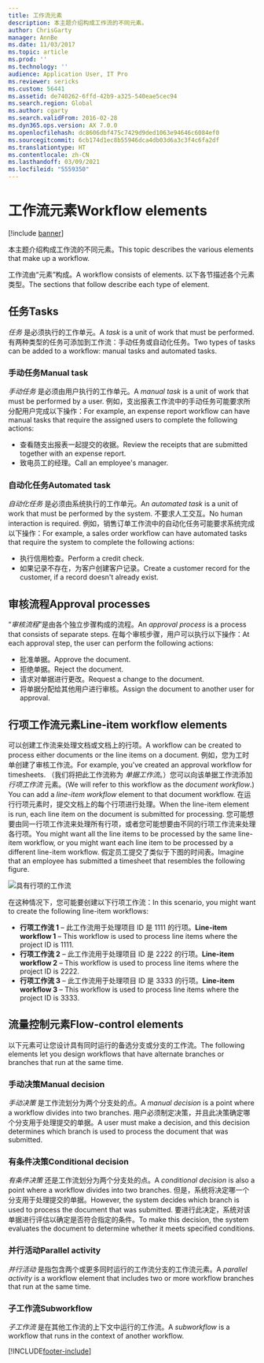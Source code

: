 ```yaml
---
title: 工作流元素
description: 本主题介绍构成工作流的不同元素。
author: ChrisGarty
manager: AnnBe
ms.date: 11/03/2017
ms.topic: article
ms.prod: ''
ms.technology: ''
audience: Application User, IT Pro
ms.reviewer: sericks
ms.custom: 56441
ms.assetid: de740262-6ffd-42b9-a325-540eae5cec94
ms.search.region: Global
ms.author: cgarty
ms.search.validFrom: 2016-02-28
ms.dyn365.ops.version: AX 7.0.0
ms.openlocfilehash: dc8606dbf475c7429d9ded1063e94646c6084ef0
ms.sourcegitcommit: 6cb174d1ec8b55946dca4db03d6a3c3f4c6fa2df
ms.translationtype: HT
ms.contentlocale: zh-CN
ms.lasthandoff: 03/09/2021
ms.locfileid: "5559350"
---
```

# <a name="workflow-elements"></a><span data-ttu-id="2f4fe-103">工作流元素</span><span class="sxs-lookup"><span data-stu-id="2f4fe-103">Workflow elements</span></span>

[!include [banner](../includes/banner.md)]

<span data-ttu-id="2f4fe-104">本主题介绍构成工作流的不同元素。</span><span class="sxs-lookup"><span data-stu-id="2f4fe-104">This topic describes the various elements that make up a workflow.</span></span>

<span data-ttu-id="2f4fe-105">工作流由“元素”构成。</span><span class="sxs-lookup"><span data-stu-id="2f4fe-105">A workflow consists of elements.</span></span> <span data-ttu-id="2f4fe-106">以下各节描述各个元素类型。</span><span class="sxs-lookup"><span data-stu-id="2f4fe-106">The sections that follow describe each type of element.</span></span>

## <a name="tasks"></a><span data-ttu-id="2f4fe-107">任务</span><span class="sxs-lookup"><span data-stu-id="2f4fe-107">Tasks</span></span>

<span data-ttu-id="2f4fe-108">*任务* 是必须执行的工作单元。</span><span class="sxs-lookup"><span data-stu-id="2f4fe-108">A *task* is a unit of work that must be performed.</span></span> <span data-ttu-id="2f4fe-109">有两种类型的任务可添加到工作流：手动任务或自动化任务。</span><span class="sxs-lookup"><span data-stu-id="2f4fe-109">Two types of tasks can be added to a workflow: manual tasks and automated tasks.</span></span>

### <a name="manual-task"></a><span data-ttu-id="2f4fe-110">手动任务</span><span class="sxs-lookup"><span data-stu-id="2f4fe-110">Manual task</span></span>

<span data-ttu-id="2f4fe-111">*手动任务* 是必须由用户执行的工作单元。</span><span class="sxs-lookup"><span data-stu-id="2f4fe-111">A *manual task* is a unit of work that must be performed by a user.</span></span> <span data-ttu-id="2f4fe-112">例如，支出报表工作流中的手动任务可能要求所分配用户完成以下操作：</span><span class="sxs-lookup"><span data-stu-id="2f4fe-112">For example, an expense report workflow can have manual tasks that require the assigned users to complete the following actions:</span></span>

- <span data-ttu-id="2f4fe-113">查看随支出报表一起提交的收据。</span><span class="sxs-lookup"><span data-stu-id="2f4fe-113">Review the receipts that are submitted together with an expense report.</span></span>
- <span data-ttu-id="2f4fe-114">致电员工的经理。</span><span class="sxs-lookup"><span data-stu-id="2f4fe-114">Call an employee's manager.</span></span>

### <a name="automated-task"></a><span data-ttu-id="2f4fe-115">自动化任务</span><span class="sxs-lookup"><span data-stu-id="2f4fe-115">Automated task</span></span>

<span data-ttu-id="2f4fe-116">*自动化任务* 是必须由系统执行的工作单元。</span><span class="sxs-lookup"><span data-stu-id="2f4fe-116">An *automated task* is a unit of work that must be performed by the system.</span></span> <span data-ttu-id="2f4fe-117">不要求人工交互。</span><span class="sxs-lookup"><span data-stu-id="2f4fe-117">No human interaction is required.</span></span> <span data-ttu-id="2f4fe-118">例如，销售订单工作流中的自动化任务可能要求系统完成以下操作：</span><span class="sxs-lookup"><span data-stu-id="2f4fe-118">For example, a sales order workflow can have automated tasks that require the system to complete the following actions:</span></span>

- <span data-ttu-id="2f4fe-119">执行信用检查。</span><span class="sxs-lookup"><span data-stu-id="2f4fe-119">Perform a credit check.</span></span>
- <span data-ttu-id="2f4fe-120">如果记录不存在，为客户创建客户记录。</span><span class="sxs-lookup"><span data-stu-id="2f4fe-120">Create a customer record for the customer, if a record doesn't already exist.</span></span>

## <a name="approval-processes"></a><span data-ttu-id="2f4fe-121">审核流程</span><span class="sxs-lookup"><span data-stu-id="2f4fe-121">Approval processes</span></span>

<span data-ttu-id="2f4fe-122">“*审核流程*”是由各个独立步骤构成的流程。</span><span class="sxs-lookup"><span data-stu-id="2f4fe-122">An *approval process* is a process that consists of separate steps.</span></span> <span data-ttu-id="2f4fe-123">在每个审核步骤，用户可以执行以下操作：</span><span class="sxs-lookup"><span data-stu-id="2f4fe-123">At each approval step, the user can perform the following actions:</span></span>

- <span data-ttu-id="2f4fe-124">批准单据。</span><span class="sxs-lookup"><span data-stu-id="2f4fe-124">Approve the document.</span></span>
- <span data-ttu-id="2f4fe-125">拒绝单据。</span><span class="sxs-lookup"><span data-stu-id="2f4fe-125">Reject the document.</span></span>
- <span data-ttu-id="2f4fe-126">请求对单据进行更改。</span><span class="sxs-lookup"><span data-stu-id="2f4fe-126">Request a change to the document.</span></span>
- <span data-ttu-id="2f4fe-127">将单据分配给其他用户进行审核。</span><span class="sxs-lookup"><span data-stu-id="2f4fe-127">Assign the document to another user for approval.</span></span>

## <a name="line-item-workflow-elements"></a><span data-ttu-id="2f4fe-128">行项工作流元素</span><span class="sxs-lookup"><span data-stu-id="2f4fe-128">Line-item workflow elements</span></span>

<span data-ttu-id="2f4fe-129">可以创建工作流来处理文档或文档上的行项。</span><span class="sxs-lookup"><span data-stu-id="2f4fe-129">A workflow can be created to process either documents or the line items on a document.</span></span> <span data-ttu-id="2f4fe-130">例如，您为工时单创建了审核工作流。</span><span class="sxs-lookup"><span data-stu-id="2f4fe-130">For example, you've created an approval workflow for timesheets.</span></span> <span data-ttu-id="2f4fe-131">（我们将把此工作流称为 *单据工作流*。）您可以向该单据工作流添加 *行项工作流* 元素。</span><span class="sxs-lookup"><span data-stu-id="2f4fe-131">(We will refer to this workflow as the *document workflow*.) You can add a *line-item workflow* element to that document workflow.</span></span> <span data-ttu-id="2f4fe-132">在运行行项元素时，提交文档上的每个行项进行处理。</span><span class="sxs-lookup"><span data-stu-id="2f4fe-132">When the line-item element is run, each line item on the document is submitted for processing.</span></span> <span data-ttu-id="2f4fe-133">您可能想要由同一行项工作流来处理所有行项，或者您可能想要由不同的行项工作流来处理各行项。</span><span class="sxs-lookup"><span data-stu-id="2f4fe-133">You might want all the line items to be processed by the same line-item workflow, or you might want each line item to be processed by a different line-item workflow.</span></span> <span data-ttu-id="2f4fe-134">假定员工提交了类似于下图的时间表。</span><span class="sxs-lookup"><span data-stu-id="2f4fe-134">Imagine that an employee has submitted a timesheet that resembles the following figure.</span></span>

![具有行项的工作流](./media/workflow_lineitemworkflow.gif)

<span data-ttu-id="2f4fe-136">在这种情况下，您可能要创建以下行项工作流：</span><span class="sxs-lookup"><span data-stu-id="2f4fe-136">In this scenario, you might want to create the following line-item workflows:</span></span>

- <span data-ttu-id="2f4fe-137">**行项工作流 1** – 此工作流用于处理项目 ID 是 1111 的行项。</span><span class="sxs-lookup"><span data-stu-id="2f4fe-137">**Line-item workflow 1** – This workflow is used to process line items where the project ID is 1111.</span></span>
- <span data-ttu-id="2f4fe-138">**行项工作流 2** – 此工作流用于处理项目 ID 是 2222 的行项。</span><span class="sxs-lookup"><span data-stu-id="2f4fe-138">**Line-item workflow 2** – This workflow is used to process line items where the project ID is 2222.</span></span>
- <span data-ttu-id="2f4fe-139">**行项工作流 3** – 此工作流用于处理项目 ID 是 3333 的行项。</span><span class="sxs-lookup"><span data-stu-id="2f4fe-139">**Line-item workflow 3** – This workflow is used to process line items where the project ID is 3333.</span></span>

## <a name="flow-control-elements"></a><span data-ttu-id="2f4fe-140">流量控制元素</span><span class="sxs-lookup"><span data-stu-id="2f4fe-140">Flow-control elements</span></span>

<span data-ttu-id="2f4fe-141">以下元素可让您设计具有同时运行的备选分支或分支的工作流。</span><span class="sxs-lookup"><span data-stu-id="2f4fe-141">The following elements let you design workflows that have alternate branches or branches that run at the same time.</span></span>

### <a name="manual-decision"></a><span data-ttu-id="2f4fe-142">手动决策</span><span class="sxs-lookup"><span data-stu-id="2f4fe-142">Manual decision</span></span>

<span data-ttu-id="2f4fe-143">*手动决策* 是工作流划分为两个分支处的点。</span><span class="sxs-lookup"><span data-stu-id="2f4fe-143">A *manual decision* is a point where a workflow divides into two branches.</span></span> <span data-ttu-id="2f4fe-144">用户必须制定决策，并且此决策确定哪个分支用于处理提交的单据。</span><span class="sxs-lookup"><span data-stu-id="2f4fe-144">A user must make a decision, and this decision determines which branch is used to process the document that was submitted.</span></span>

### <a name="conditional-decision"></a><span data-ttu-id="2f4fe-145">有条件决策</span><span class="sxs-lookup"><span data-stu-id="2f4fe-145">Conditional decision</span></span>

<span data-ttu-id="2f4fe-146">*有条件决策* 还是工作流划分为两个分支处的点。</span><span class="sxs-lookup"><span data-stu-id="2f4fe-146">A *conditional decision* is also a point where a workflow divides into two branches.</span></span> <span data-ttu-id="2f4fe-147">但是，系统将决定哪一个分支用于处理提交的单据。</span><span class="sxs-lookup"><span data-stu-id="2f4fe-147">However, the system decides which branch is used to process the document that was submitted.</span></span> <span data-ttu-id="2f4fe-148">要进行此决定，系统对该单据进行评估以确定是否符合指定的条件。</span><span class="sxs-lookup"><span data-stu-id="2f4fe-148">To make this decision, the system evaluates the document to determine whether it meets specified conditions.</span></span>

### <a name="parallel-activity"></a><span data-ttu-id="2f4fe-149">并行活动</span><span class="sxs-lookup"><span data-stu-id="2f4fe-149">Parallel activity</span></span>

<span data-ttu-id="2f4fe-150">*并行活动* 是指包含两个或更多同时运行的工作流分支的工作流元素。</span><span class="sxs-lookup"><span data-stu-id="2f4fe-150">A *parallel activity* is a workflow element that includes two or more workflow branches that run at the same time.</span></span>

### <a name="subworkflow"></a><span data-ttu-id="2f4fe-151">子工作流</span><span class="sxs-lookup"><span data-stu-id="2f4fe-151">Subworkflow</span></span>

<span data-ttu-id="2f4fe-152">*子工作流* 是在其他工作流的上下文中运行的工作流。</span><span class="sxs-lookup"><span data-stu-id="2f4fe-152">A *subworkflow* is a workflow that runs in the context of another workflow.</span></span>


[!INCLUDE[footer-include](../../../includes/footer-banner.md)]